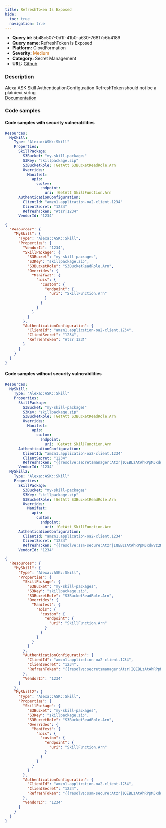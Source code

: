 ```yaml
---
title: RefreshToken Is Exposed
hide:
  toc: true
  navigation: true
---
```


<style>
  .highlight .hll {
    background-color: #ff171742;
  }
  .md-content {
    max-width: 1100px;
    margin: 0 auto;
  }
</style>

-   **Query id:** 5b48c507-0d1f-41b0-a630-76817c6b4189
-   **Query name:** RefreshToken Is Exposed
-   **Platform:** CloudFormation
-   **Severity:** <span style="color:#C60">Medium</span>
-   **Category:** Secret Management
-   **URL:** [Github](https://github.com/Checkmarx/kics/tree/master/assets/queries/cloudFormation/aws/refresh_token_is_exposed)

### Description
Alexa ASK Skill AuthenticationConfiguration RefreshToken should not be a plaintext string<br>
[Documentation](https://docs.aws.amazon.com/AWSCloudFormation/latest/UserGuide/aws-resource-ask-skill.html#cfn-ask-skill-authenticationconfiguration)

### Code samples
#### Code samples with security vulnerabilities
```yaml title="Positive test num. 1 - yaml file" hl_lines="18"
Resources:
  MySkill:
    Type: "Alexa::ASK::Skill"
    Properties:
      SkillPackage:
        S3Bucket: "my-skill-packages"
        S3Key: "skillpackage.zip"
        S3BucketRole: !GetAtt S3BucketReadRole.Arn
        Overrides:
          Manifest:
            apis:
              custom:
                endpoint:
                  uri: !GetAtt SkillFunction.Arn
      AuthenticationConfiguration:
        ClientId: "amzn1.application-oa2-client.1234"
        ClientSecret: "1234"
        RefreshToken: "Atzr|1234"
      VendorId: "1234"

```
```json title="Positive test num. 2 - json file" hl_lines="26"
{
  "Resources": {
    "MySkill": {
      "Type": "Alexa::ASK::Skill",
      "Properties": {
        "VendorId": "1234",
        "SkillPackage": {
          "S3Bucket": "my-skill-packages",
          "S3Key": "skillpackage.zip",
          "S3BucketRole": "S3BucketReadRole.Arn",
          "Overrides": {
            "Manifest": {
              "apis": {
                "custom": {
                  "endpoint": {
                    "uri": "SkillFunction.Arn"
                  }
                }
              }
            }
          }
        },
        "AuthenticationConfiguration": {
          "ClientId": "amzn1.application-oa2-client.1234",
          "ClientSecret": "1234",
          "RefreshToken": "Atzr|1234"
        }
      }
    }
  }
}

```


#### Code samples without security vulnerabilities
```yaml title="Negative test num. 1 - yaml file"
Resources:
  MySkill:
    Type: "Alexa::ASK::Skill"
    Properties:
      SkillPackage:
        S3Bucket: "my-skill-packages"
        S3Key: "skillpackage.zip"
        S3BucketRole: !GetAtt S3BucketReadRole.Arn
        Overrides:
          Manifest:
            apis:
              custom:
                endpoint:
                  uri: !GetAtt SkillFunction.Arn
      AuthenticationConfiguration:
        ClientId: "amzn1.application-oa2-client.1234"
        ClientSecret: "1234"
        RefreshToken: "{{resolve:secretsmanager:Atzr|IQEBLzAtAhRPpMJxdwVz2Nn6f2y-tpJX2DeX}}"
      VendorId: "1234"
  MySkill2:
    Type: "Alexa::ASK::Skill"
    Properties:
      SkillPackage:
        S3Bucket: "my-skill-packages"
        S3Key: "skillpackage.zip"
        S3BucketRole: !GetAtt S3BucketReadRole.Arn
        Overrides:
          Manifest:
            apis:
              custom:
                endpoint:
                  uri: !GetAtt SkillFunction.Arn
      AuthenticationConfiguration:
        ClientId: "amzn1.application-oa2-client.1234"
        ClientSecret: "1234"
        RefreshToken: "{{resolve:ssm-secure:Atzr|IQEBLzAtAhRPpMJxdwVz2Nn6f2y-tpJX2DeX}}"
      VendorId: "1234"

```
```json title="Negative test num. 2 - json file"
{
  "Resources": {
    "MySkill": {
      "Type": "Alexa::ASK::Skill",
      "Properties": {
        "SkillPackage": {
          "S3Bucket": "my-skill-packages",
          "S3Key": "skillpackage.zip",
          "S3BucketRole": "S3BucketReadRole.Arn",
          "Overrides": {
            "Manifest": {
              "apis": {
                "custom": {
                  "endpoint": {
                    "uri": "SkillFunction.Arn"
                  }
                }
              }
            }
          }
        },
        "AuthenticationConfiguration": {
          "ClientId": "amzn1.application-oa2-client.1234",
          "ClientSecret": "1234",
          "RefreshToken": "{{resolve:secretsmanager:Atzr|IQEBLzAtAhRPpMJxdwVz2Nn6f2y-tpJX2DeX}}"
        },
        "VendorId": "1234"
      }
    },
    "MySkill2": {
      "Type": "Alexa::ASK::Skill",
      "Properties": {
        "SkillPackage": {
          "S3Bucket": "my-skill-packages",
          "S3Key": "skillpackage.zip",
          "S3BucketRole": "S3BucketReadRole.Arn",
          "Overrides": {
            "Manifest": {
              "apis": {
                "custom": {
                  "endpoint": {
                    "uri": "SkillFunction.Arn"
                  }
                }
              }
            }
          }
        },
        "AuthenticationConfiguration": {
          "ClientId": "amzn1.application-oa2-client.1234",
          "ClientSecret": "1234",
          "RefreshToken": "{{resolve:ssm-secure:Atzr|IQEBLzAtAhRPpMJxdwVz2Nn6f2y-tpJX2DeX}}"
        },
        "VendorId": "1234"
      }
    }
  }
}

```

